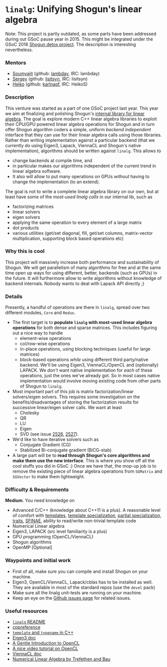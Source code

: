 # `linalg`: Unifying Shogun's linear algebra

Note: This project is partly outdated, as some parts have been addressed during out GSoC pause year in 2015. This might be integrated under the GSoC 2016 [Shogun detox project](https://github.com/shogun-toolbox/shogun/wiki/GSoC_2015_clean_up_infrastructure). The description is interesting nevertheless.
### Mentors
 * [Soumyajit](Soumyajit%20De%20[Rahul]) (github: [lambday](https://github.com/lambday), IRC: lambday)
 * [Sergey](Sergey%20Lisitsyn) (github: [lisitsyn](https://github.com/lisitsyn), IRC: lisitsyn)
 * [Heiko](Heiko%20Strathmann) (github: [karlnapf](https://github.com/karlnapf), IRC: HeikoS)

### Description
This venture was started as a part of one GSoC project last year. This year we aim at finalizing and polishing Shogun's [internal library for linear algebra](README_linalg). The goal is explore modern C++ linear algebra libraries to exploit their CPU/GPU powered linear algebra operations for Shogun and in turn offer Shogun algorithm coders a simple, uniform *backend independent* interface that they can use for their linear algebra calls using those libraries. Rather than writing implementation against a particular backend (that we currently do using Eigen3, Lapack, ViennaCL and Shogun's native implementation), algorithms should be written against `linalg`. This allows to
- change backends at compile time, and 
- in particular makes our algorithms independent of the current trend in linear algebra software. 
- It also will allow to put many operations on GPUs *without* having to change the implementation (to an extend).

The goal is not to write a complete linear algebra library on our own, but at least have some of the *most-used linalg calls* in our internal lib, such as
 * factorizing matrices
 * linear solvers
 * eigen solvers
 * applying the same operation to every element of a large matrix
 * dot products
 * various utilities (get/set diagonal, fill, get/set columns, matrix-vector multiplication, supporting block based operations etc)

### Why this is cool
This project will massively increase both performance and sustainability of Shogun. We will get parallelism of many algorithms for free and at the same time open up ways for using different, better, backends (such as GPUs) in the future. It will furthermore allow to write algorithms without knowledge of backend internals. Nobody wants to deal with Lapack API directly ;)

### Details
Presently, a handful of operations are there in `linalg`, spread over two different modules, `Core` and `Redux`.
 * The first target is to **populate `linalg` with most-used linear algebra operations** for both dense and sparse matrices. This includes figuring out a nice way to handle 
    * element-wise operations
    * col/row-wise operations 
    * in-place operations, using blocking techniques (useful for large matrices)
    * block-based operations 
*while* using different third party/native backend. We'll be using Eigen3, ViennaCL/OpenCL and (optionally) LAPACK. We *don't* want native implementation for *each* of these operations, just the ones we've already got. So in most cases native implementation would involve moving existing code from other parts of Shogun to `linalg`. 
 * Most important part of this job is matrix factorization/linear solvers/eigen solvers. This requires some investigation on the benefits/disadvantages of storing the factorization results for successive linear/eigen solver calls. We want at least 
    * Cholesky
    * QR
    * LU
    * Eigen
    * SVD
(see issue [2526](https://github.com/shogun-toolbox/shogun/issues/2526), [2527](https://github.com/shogun-toolbox/shogun/issues/2527)).
 * We'd like to have iterative solvers such as 
    * Conjugate Gradient (CG)
    * Stabilized Bi-conjugate gradient (BiCG-stab)
 * A large part will be to **read through Shogun's core algorithms and make them use the new interface**. This is where you show off all the cool stuffs you did in GSoC :) Once we have that, the mop-up job is to remove the existing piece of linear algebra operations from `SGMatrix` and `SGVector` to make them lightweight.

### Difficulty & Requirements
**Medium**. You need knowledge on
 * Advanced C/C++ (knowledge about C++11 is a plus). A reasonable level of comfort with [templates](http://en.cppreference.com/w/cpp/language/templates), [template specialization](http://en.cppreference.com/w/cpp/language/template_specialization), [partial specialization](http://en.cppreference.com/w/cpp/language/partial_specialization), [traits](http://accu.org/index.php/journals/442), [SFINAE](http://en.cppreference.com/w/cpp/language/sfinae), ability to read/write non-trivial template code
 * Numerical Linear algebra
 * Eigen3, LAPACK (src level familiarity is a plus)
 * GPU programming (OpenCL/ViennaCL)
 * Shogun algorithms
 * OpenMP [Optional]

### Waypoints and initial work
 * First of all, make sure you can compile and install Shogun on your machine.
 * Eigen3, OpenCL/ViennaCL, Lapack/cblas has to be installed as well. They are available in most of the standard repos (use the `devel` pack)
 * Make sure all the linalg unit-tests are running on your machine.
 * Keep an eye on the [Github issues page](https://github.com/shogun-toolbox/shogun/issues) for related issues.

### Useful resources
 * [`linalg` README](https://github.com/shogun-toolbox/shogun/wiki/README_linalg)
 * [cppreference](http://en.cppreference.com/w/)
 * [`template` and `typename` in C++](http://eigen.tuxfamily.org/dox/TopicTemplateKeyword.html)
 * [Eigen3 doc](http://eigen.tuxfamily.org/dox/index.html)
 * [A Gentle Introduction to OpenCL](http://www.drdobbs.com/parallel/a-gentle-introduction-to-opencl/231002854)
 * [A nice video tutorial on OpenCL](https://www.youtube.com/playlist?list=PLTfYiv7-a3l7mYEdjk35wfY-KQj5yVXO2)
 * [ViennaCL doc](http://viennacl.sourceforge.net/doc/)
 * [Numerical Linear Algebra by Trefethen and Bau](https://javierolivares.files.wordpress.com/2009/04/numerical-linear-algebra-trefethenbau.pdf)